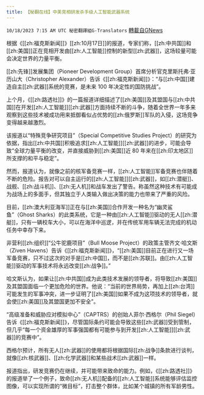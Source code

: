 ```yaml
---
title: 【秘翻在线】中美竞相研发杀手级人工智能武器系统
---
```

`10/18/2023 7:15 AM UTC 秘密翻譯組G-Translators` [轉載自GNews](https://gnews.org/articles/1848608)

根据《[[zh:福克斯新闻]]》[[zh:10月17日]]的报道，专家们称，[[zh:中共国]]和[[zh:美国]]正在竞相开发由[[zh:人工智能]]控制的新型[[zh:武器]]，这场较量可能会决定世界的力量平衡。

[[zh:先锋]]发展集团（Pioneer Development Group）首席分析官克里斯托弗·亚历山大（Christopher Alexander）告诉《[[zh:福克斯新闻]]》：“与[[zh:中国]]建造自主[[zh:武器]]系统的竞赛，是未来 100 年决定性的国防挑战”。

上个月，《[[zh:路透社]]》的一篇报道详细描述了[[zh:美国]]及其盟国与[[zh:中共国]]在开发[[zh:人工智能]][[zh:武器]]方面持续不断的斗争，随着全世界一年多来观察到这些技术被成功用来抵御看似占优势的[[zh:俄罗斯]]军队的入侵，这场竞争变得越来越激烈。

该报道以“特殊竞争研究项目”（Special Competitive Studies Project）的研究为依据，指出[[zh:中共国]]积极追求[[zh:人工智能]][[zh:武器]]的进步，可能会导致“全球力量平衡的改变，并直接威胁到[[zh:美国]]近 80 年来在[[zh:印太地区]]所支撑的和平与稳定”。

然而，报道认为，就像之前的核军备竞赛一样，[[zh:人工智能]]军备竞赛也伴随着不断的危险。报告对可以自主运行的[[zh:人工智能]][[zh:武器]]，如[[zh:潜艇]]、战舰、[[zh:战斗机]]、[[zh:无人机]]和战车发出了警告。称虽然这种技术有可能成为战场上的多面手，但其独立于人类输入做出决策的能力也带来了严重的风险。

目前，[[zh:澳大利亚海军]]正在与[[zh:美国]]合作开发一种名为“幽灵鲨鱼”（Ghost Sharks）的此类系统，它是一种由[[zh:人工智能]]驱动的无人[[zh:潜艇]]，只有一辆校车大小，可以在海洋中巡逻，并在传统军用车辆无法完成的机动任务中幸存下来。

非营利[[zh:组织]]“公牛驼鹿项目”（Bull Moose Project）的政策主管齐文·哈文斯（Ziven Havens）告诉《[[zh:福克斯新闻]]》，“[[zh:美国]]目前正在进行又一场军备竞赛，只不过这次的对手是[[zh:中国]]，而不是[[zh:苏联]]。由[[zh:人工智能]]驱动的军事技术将永远改变[[zh:战争]]。”

哈文斯认为，如果让[[zh:中共国]]成为此类技术发展的领导者，将导致[[zh:美国]]及其盟国面临一个更加危险的世界。他说：“当前的世界局势，再加上[[zh:台湾]]可能发生的军事冲突，进一步证明了[[zh:美国]]如果不成为这项技术的领导者，就会使[[zh:美国]]及其盟国更加不安全”。

“高级准备和威胁应对模拟中心”（CAPTRS）的创始人菲尔·西格尔（Phil Siegel）告诉《[[zh:福克斯新闻]]》，尽管国际条约可能会导致这些[[zh:武器]]受到管制，但几乎“每一个资金雄厚的军事强国都有可能参与到开发[[zh:人工智能]][[zh:武器]]的竞赛中”。

西格尔预计，所有无人[[zh:武器]]的使用都将根据国际[[zh:战争]]条款进行谈判，就像[[zh:核武器]]、[[zh:化学武器]]和某些战术[[zh:武器]]一样。

报道指出，研发竞赛仍在继续，并可能带来致命的能力。例如，《[[zh:路透社]]》的报道举了一个例子，致命[[zh:无人机]]配备的[[zh:人工智能]]系统能够评估监控图像，可以实现所谓的“微目标”，打击整个群体，比如某个城镇的所有军龄男性。
